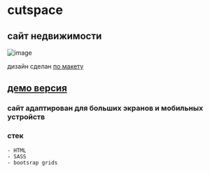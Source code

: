 # cutspace
## сайт недвижимости

![image](https://github.com/lenakokareva81/cutspace/assets/114359923/f51d7ace-9d29-4e88-8d0b-83d3304ea9b6)

дизайн сделан [по макету](https://www.figma.com/file/lWN4DwGfehyfUBU4veMrnB/Cutspace?node-id=0%3A1)
## [демо версия](https://lenakokareva81.github.io/cutspace/)
### сайт адаптирован для больших экранов и мобильных устройств

### стек 
    - HTML 
    - SASS
    - bootsrap grids
